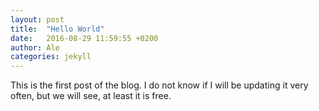 ```yaml
---
layout: post
title:  "Hello World"
date:   2016-08-29 11:59:55 +0200
author: Ale
categories: jekyll
---
```


This is the first post of the blog.  I do not know if I will be updating it
very often, but we will see, at least it is free.
